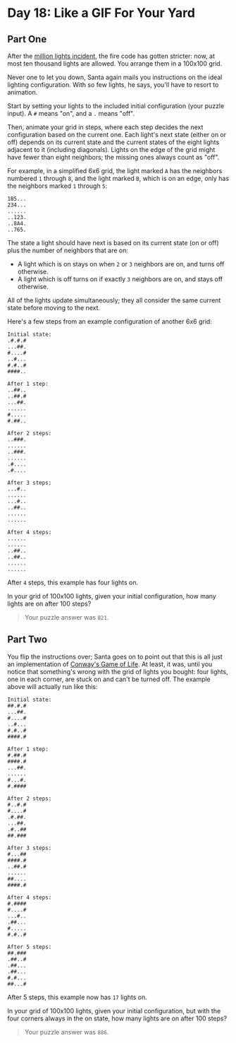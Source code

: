# Day 18: Like a GIF For Your Yard

## Part One

After the [million lights incident](/06), the fire code has gotten stricter: now, at most ten thousand lights are allowed. You arrange them in a 100x100 grid.

Never one to let you down, Santa again mails you instructions on the ideal lighting configuration. With so few lights, he says, you'll have to resort to animation.

Start by setting your lights to the included initial configuration (your puzzle input). A `#` means "on", and a `.` means "off".

Then, animate your grid in steps, where each step decides the next configuration based on the current one. Each light's next state (either on or off) depends on its current state and the current states of the eight lights adjacent to it (including diagonals). Lights on the edge of the grid might have fewer than eight neighbors; the missing ones always count as "off".

For example, in a simplified 6x6 grid, the light marked `A` has the neighbors numbered `1` through `8`, and the light marked `B`, which is on an edge, only has the neighbors marked `1` through `5`:

    1B5...
    234...
    ......
    ..123.
    ..8A4.
    ..765.

The state a light should have next is based on its current state (on or off) plus the number of neighbors that are on:

- A light which is on stays on when `2` or `3` neighbors are on, and turns off otherwise.
- A light which is off turns on if exactly `3` neighbors are on, and stays off otherwise.

All of the lights update simultaneously; they all consider the same current state before moving to the next.

Here's a few steps from an example configuration of another 6x6 grid:

    Initial state:
    .#.#.#
    ...##.
    #....#
    ..#...
    #.#..#
    ####..
    
    After 1 step:
    ..##..
    ..##.#
    ...##.
    ......
    #.....
    #.##..
    
    After 2 steps:
    ..###.
    ......
    ..###.
    ......
    .#....
    .#....
    
    After 3 steps:
    ...#..
    ......
    ...#..
    ..##..
    ......
    ......
    
    After 4 steps:
    ......
    ......
    ..##..
    ..##..
    ......
    ......

After `4` steps, this example has four lights on.

In your grid of 100x100 lights, given your initial configuration, how many lights are on after 100 steps?

> Your puzzle answer was `821`.

## Part Two

You flip the instructions over; Santa goes on to point out that this is all just an implementation of [Conway's Game of Life](https://en.wikipedia.org/wiki/Conway's_Game_of_Life). At least, it was, until you notice that something's wrong with the grid of lights you bought: four lights, one in each corner, are stuck on and can't be turned off. The example above will actually run like this:

    Initial state:
    ##.#.#
    ...##.
    #....#
    ..#...
    #.#..#
    ####.#
    
    After 1 step:
    #.##.#
    ####.#
    ...##.
    ......
    #...#.
    #.####
    
    After 2 steps:
    #..#.#
    #....#
    .#.##.
    ...##.
    .#..##
    ##.###
    
    After 3 steps:
    #...##
    ####.#
    ..##.#
    ......
    ##....
    ####.#
    
    After 4 steps:
    #.####
    #....#
    ...#..
    .##...
    #.....
    #.#..#
    
    After 5 steps:
    ##.###
    .##..#
    .##...
    .##...
    #.#...
    ##...#

After 5 steps, this example now has `17` lights on.

In your grid of 100x100 lights, given your initial configuration, but with the four corners always in the on state, how many lights are on after 100 steps?

> Your puzzle answer was `886`.

